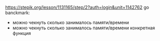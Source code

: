 https://stepik.org/lesson/1131165/step/2?auth=login&unit=1142762
go banckmark:
- можно чекнуть сколько занималось памяти/времени
- можно чекнуть сколько занималось памяти/времени конкретная функция